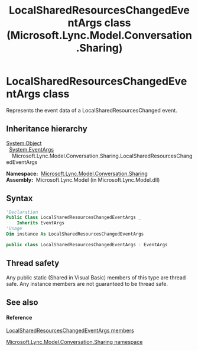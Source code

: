 ﻿---
title: LocalSharedResourcesChangedEventArgs class (Microsoft.Lync.Model.Conversation.Sharing)
TOCTitle: LocalSharedResourcesChangedEventArgs class
ms:assetid: T:Microsoft.Lync.Model.Conversation.Sharing.LocalSharedResourcesChangedEventArgs_DI_3_UC_OCS14MrefLyncWPF
ms:mtpsurl: https://msdn.microsoft.com/en-us/library/microsoft.lync.model.conversation.sharing.localsharedresourceschangedeventargs_di_3_uc_ocs14mreflyncwpf(v=office.15)
ms:contentKeyID: 48593927
ms.date: 07/28/2014
mtps_version: v=office.15
f1_keywords:
- Microsoft.Lync.Model.Conversation.Sharing.LocalSharedResourcesChangedEventArgs
dev_langs:
- CSharp
- JScript
- VB
- other
---

# LocalSharedResourcesChangedEventArgs class

Represents the event data of a LocalSharedResourcesChanged event.

## Inheritance hierarchy

[System.Object](http://msdn2.microsoft.com/en-us/library/e5kfa45b)  
  [System.EventArgs](http://msdn2.microsoft.com/en-us/library/118wxtk3)  
    Microsoft.Lync.Model.Conversation.Sharing.LocalSharedResourcesChangedEventArgs  

**Namespace:**  [Microsoft.Lync.Model.Conversation.Sharing](microsoft-lync-model-conversation-sharing-namespace_2.md)  
**Assembly:**  Microsoft.Lync.Model (in Microsoft.Lync.Model.dll)

## Syntax

``` vb
'Declaration
Public Class LocalSharedResourcesChangedEventArgs _
    Inherits EventArgs
'Usage
Dim instance As LocalSharedResourcesChangedEventArgs
```

``` csharp
public class LocalSharedResourcesChangedEventArgs : EventArgs
```

## Thread safety

Any public static (Shared in Visual Basic) members of this type are thread safe. Any instance members are not guaranteed to be thread safe.

## See also

#### Reference

[LocalSharedResourcesChangedEventArgs members](localsharedresourceschangedeventargs-members-microsoft-lync-model-conversation-sharing_2.md)

[Microsoft.Lync.Model.Conversation.Sharing namespace](microsoft-lync-model-conversation-sharing-namespace_2.md)


